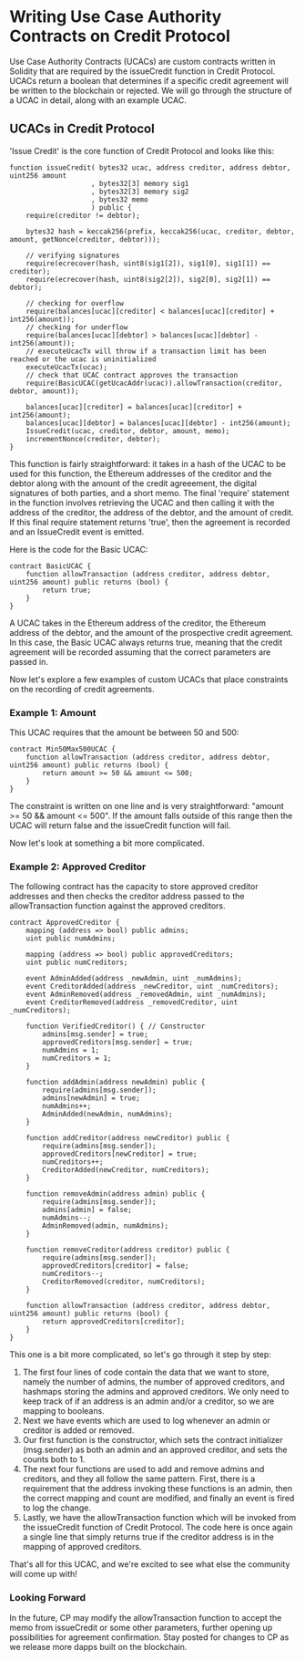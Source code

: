 # Writing Use Case Authority Contracts on Credit Protocol

Use Case Authority Contracts (UCACs) are custom contracts written in Solidity that are required by the issueCredit function in Credit Protocol. UCACs return a boolean that determines if a specific credit agreement will be written to the blockchain or rejected. We will go through the structure of a UCAC in detail, along with an example UCAC.

## UCACs in Credit Protocol

'Issue Credit' is the core function of Credit Protocol and looks like this:

```
function issueCredit( bytes32 ucac, address creditor, address debtor, uint256 amount
                    , bytes32[3] memory sig1
                    , bytes32[3] memory sig2
                    , bytes32 memo
                    ) public {
    require(creditor != debtor);

    bytes32 hash = keccak256(prefix, keccak256(ucac, creditor, debtor, amount, getNonce(creditor, debtor)));

    // verifying signatures
    require(ecrecover(hash, uint8(sig1[2]), sig1[0], sig1[1]) == creditor);
    require(ecrecover(hash, uint8(sig2[2]), sig2[0], sig2[1]) == debtor);

    // checking for overflow
    require(balances[ucac][creditor] < balances[ucac][creditor] + int256(amount));
    // checking for underflow
    require(balances[ucac][debtor] > balances[ucac][debtor] - int256(amount));
    // executeUcacTx will throw if a transaction limit has been reached or the ucac is uninitialized
    executeUcacTx(ucac);
    // check that UCAC contract approves the transaction
    require(BasicUCAC(getUcacAddr(ucac)).allowTransaction(creditor, debtor, amount));

    balances[ucac][creditor] = balances[ucac][creditor] + int256(amount);
    balances[ucac][debtor] = balances[ucac][debtor] - int256(amount);
    IssueCredit(ucac, creditor, debtor, amount, memo);
    incrementNonce(creditor, debtor);
}
```

This function is fairly straightforward: it takes in a hash of the UCAC to be used for this function, the Ethereum addresses of the creditor and the debtor along with the amount of the credit agreeement, the digital signatures of both parties, and a short memo. The final 'require' statement in the function involves retrieving the UCAC and then calling it with the address of the creditor, the address of the debtor, and the amount of credit. If this final require statement returns 'true', then the agreement is recorded and an IssueCredit event is emitted.

Here is the code for the Basic UCAC:

```
contract BasicUCAC {
	function allowTransaction (address creditor, address debtor, uint256 amount) public returns (bool) {
		return true;
    } 
}
```

A UCAC takes in the Ethereum address of the creditor, the Ethereum address of the debtor, and the amount of the prospective credit agreement. In this case, the Basic UCAC always returns true, meaning that the credit agreement will be recorded assuming that the correct parameters are passed in. 

Now let's explore a few examples of custom UCACs that place constraints on the recording of credit agreements.

### Example 1: Amount

This UCAC requires that the amount be between 50 and 500:

```
contract Min50Max500UCAC {
	function allowTransaction (address creditor, address debtor, uint256 amount) public returns (bool) {
		return amount >= 50 && amount <= 500;
    } 
}
```

The constraint is written on one line and is very straightforward: "amount >= 50 && amount <= 500". If the amount falls outside of this range then the UCAC will return false and the issueCredit function will fail.

Now let's look at something a bit more complicated.

### Example 2: Approved Creditor

The following contract has the capacity to store approved creditor addresses and then checks the creditor address passed to the allowTransaction function against the approved creditors.

```
contract ApprovedCreditor {
    mapping (address => bool) public admins;
    uint public numAdmins;

    mapping (address => bool) public approvedCreditors;
    uint public numCreditors;

    event AdminAdded(address _newAdmin, uint _numAdmins); 
    event CreditorAdded(address _newCreditor, uint _numCreditors);
    event AdminRemoved(address _removedAdmin, uint _numAdmins); 
    event CreditorRemoved(address _removedCreditor, uint _numCreditors);

    function VerifiedCreditor() { // Constructor
        admins[msg.sender] = true;
        approvedCreditors[msg.sender] = true;
        numAdmins = 1;
        numCreditors = 1;
    }

    function addAdmin(address newAdmin) public {
        require(admins[msg.sender]);
        admins[newAdmin] = true;
        numAdmins++;
        AdminAdded(newAdmin, numAdmins);
    }

    function addCreditor(address newCreditor) public {
        require(admins[msg.sender]);
        approvedCreditors[newCreditor] = true;
        numCreditors++;
        CreditorAdded(newCreditor, numCreditors);
    }

    function removeAdmin(address admin) public {
        require(admins[msg.sender]);
        admins[admin] = false;
        numAdmins--;
        AdminRemoved(admin, numAdmins);
    }

    function removeCreditor(address creditor) public {
        require(admins[msg.sender]);
        approvedCreditors[creditor] = false;
        numCreditors--;
        CreditorRemoved(creditor, numCreditors);
    }

	function allowTransaction (address creditor, address debtor, uint256 amount) public returns (bool) {
		return approvedCreditors[creditor];
    }
}
```

This one is a bit more complicated, so let's go through it step by step:
1. The first four lines of code contain the data that we want to store, namely the number of admins, the number of approved creditors, and hashmaps storing the admins and approved creditors. We only need to keep track of if an address is an admin and/or a creditor, so we are mapping to booleans.
2. Next we have events which are used to log whenever an admin or creditor is added or removed.
3. Our first function is the constructor, which sets the contract initializer (msg.sender) as both an admin and an approved creditor, and sets the counts both to 1.
4. The next four functions are used to add and remove admins and creditors, and they all follow the same pattern. First, there is a requirement that the address invoking these functions is an admin, then the correct mapping and count are modified, and finally an event is fired to log the change.
5. Lastly, we have the allowTransaction function which will be invoked from the issueCredit function of Credit Protocol. The code here is once again a single line that simply returns true if the creditor address is in the mapping of approved creditors.

That's all for this UCAC, and we're excited to see what else the community will come up with!

### Looking Forward

In the future, CP may modify the allowTransaction function to accept the memo from issueCredit or some other parameters, further opening up possibilities for agreement confirmation. Stay posted for changes to CP as we release more dapps built on the blockchain.


